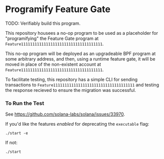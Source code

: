 # Programify Feature Gate

TODO: Verifiably build this program.

This repository housees a no-op program to be used as a placeholder for
"programifying" the Feature Gate program at
`Feature111111111111111111111111111111111111`.

This no-op program will be deployed as an upgradeable BPF program at some
arbitrary address, and then, using a runtime feature gate, it will be moved in
place of the non-existent account at
`Feature111111111111111111111111111111111111`.

To facilitate testing, this repository has a simple CLI for sending
transactions to `Feature111111111111111111111111111111111111` and testing the
response recieved to ensure the migration was successful.

### To Run the Test

See https://github.com/solana-labs/solana/issues/33970.

If you'd like the features *enabled* for deprecating the `executable` flag:

```
./start -e
```

If not:

```
./start
```